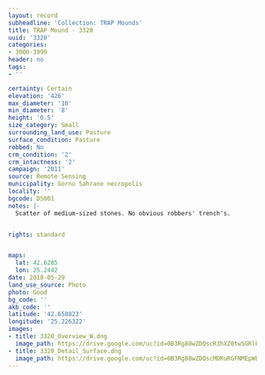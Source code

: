 ```yaml
---
layout: record
subheadline: 'Collection: TRAP Mounds'
title: TRAP Mound - 3320
uuid: '3320'
categories:
- 3000-3999
header: no
tags:
- ''

certainty: Certain
elevation: '426'
max_diameter: '10'
min_diameter: '8'
height: '0.5'
size_category: Small
surrounding_land_use: Pasture
surface_condition: Pasture
robbed: No
crm_condition: '2'
crm_intactness: '2'
campaign: '2011'
source: Remote Sensing
municipality: Gorno Sahrane necropolis
locality: ''
bgcode: DS001
notes: |-
  Scatter of medium-sized stones. No obvious robbers' trench's.


rights: standard


maps:
  lat: 42.6285
  lon: 25.2442
date: 2018-05-29
land_use_source: Photo
photo: Good
bg_code: ''
akb_code: ''
latitude: '42.658823'
longitude: '25.226322'
images:
- title: 3320_Overview_W.dng
  image_path: https://drive.google.com/uc?id=0B3Rg88wZDQscR3hXZ0twSGRlbzg
- title: 3320_Detail_Surface.dng
  image_path: https://drive.google.com/uc?id=0B3Rg88wZDQscMDRuRGFNMEpWbHc
---
```

